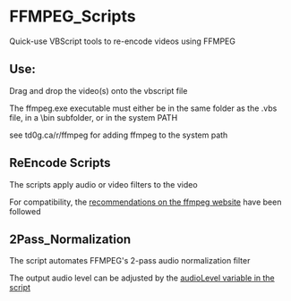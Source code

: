 # FFMPEG_Scripts
Quick-use VBScript tools to re-encode videos using FFMPEG

## Use:
Drag and drop the video(s) onto the vbscript file

The ffmpeg.exe executable must either be in the same folder as the .vbs file, in a \bin subfolder, or in the system PATH

see td0g.ca/r/ffmpeg for adding ffmpeg to the system path

## ReEncode Scripts
The scripts apply audio or video filters to the video

For compatibility, the [recommendations on the ffmpeg website](https://trac.ffmpeg.org/wiki/Encode/H.264#Compatibility) have been followed


## 2Pass_Normalization
The script automates FFMPEG's 2-pass audio normalization filter 

The output audio level can be adjusted by the [audioLevel variable in the script](https://github.com/td0g/FFMPEG_Scripts/blob/master/2Pass_Normalize.vbs#L18)

